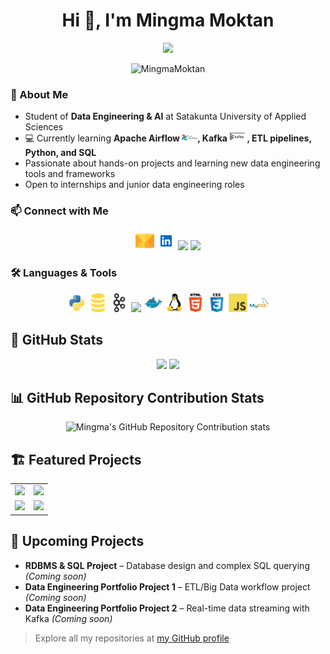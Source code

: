 <h1 align="center">Hi 👋, I'm Mingma Moktan</h1>

<p align="center">
  <img src="https://raw.githubusercontent.com/MingmaMoktan/Mingma-Moktan/main/assets/work.gif" width="400"/>
</p>

<p align="center">
  <img src="https://komarev.com/ghpvc/?username=MingmaMoktan&label=Profile%20views&color=0e75b6&style=flat" alt="MingmaMoktan" />
</p>

### 🔭 About Me
- Student of **Data Engineering & AI** at Satakunta University of Applied Sciences  
- 💻 Currently learning **Apache Airflow <img src="Assets/Apache_airflow.png" width="25" />, Kafka <img src="Assets/Apache_kafka.png" width="25" /> , ETL pipelines, Python, and SQL**  
- Passionate about hands-on projects and learning new data engineering tools and frameworks  
- Open to internships and junior data engineering roles  

### 📫 Connect with Me
<p align="center">
  <a href="mailto:mingma.moktan0831@gmail.com"><img src="Assets/Email_icon.png" width="30" /></a>
  <a href="https://www.linkedin.com/in/mingma-moktan"><img src="Assets/LinkedIn.png" width="30" /></a>
  <a href="https://www.facebook.com/profile.php?id=100008373095713"><img src="Assets/Facebook.png" width="30" /></a>
  <a href="https://www.instagram.com/david.salome_moktan/profilecard/?igsh=ZXE3emk3anV6bzBq"><img src="Assets/Instagram.png" width="30" /></a>
</p>

### 🛠 Languages & Tools
<p align="center">
  <code><img height="30" src="https://raw.githubusercontent.com/devicons/devicon/master/icons/python/python-original.svg"></code>
  <code><img height="30" src="https://raw.githubusercontent.com/devicons/devicon/master/icons/sql/sql-original.svg"></code>
  <code><img height="30" src="https://raw.githubusercontent.com/devicons/devicon/master/icons/apachekafka/apachekafka-original.svg"></code>
  <code><img height="30" src="https://raw.githubusercontent.com/devicons/devicon/master/icons/airflow/airflow-original.svg"></code>
  <code><img height="30" src="https://raw.githubusercontent.com/devicons/devicon/master/icons/docker/docker-original.svg"></code>
  <code><img height="30" src="https://raw.githubusercontent.com/devicons/devicon/master/icons/linux/linux-original.svg"></code>
  <code><img height="30" src="https://raw.githubusercontent.com/devicons/devicon/master/icons/html5/html5-original-wordmark.svg"></code>
  <code><img height="30" src="https://raw.githubusercontent.com/devicons/devicon/master/icons/css3/css3-original-wordmark.svg"></code>
  <code><img height="30" src="https://raw.githubusercontent.com/devicons/devicon/master/icons/javascript/javascript-original.svg"></code>
  <code><img height="30" src="https://raw.githubusercontent.com/devicons/devicon/master/icons/mysql/mysql-original-wordmark.svg"></code>
</p>

## 🚀 GitHub Stats
<p align="center">
  <img src="https://github-readme-stats.vercel.app/api?username=MingmaMoktan&show_icons=true&count_private=true&theme=swift" />
  <img src="https://github-readme-stats.vercel.app/api/top-langs/?username=MingmaMoktan&layout=compact&theme=swift" />
</p>

## 📊 GitHub Repository Contribution Stats
<p align="center">
  <img src="https://github-contributor-stats.vercel.app/api?username=MingmaMoktan&combine_all_yearly_contributions=true&hide=B,B%2B&hide_contributor_rank=false&limit=10&order_by=contributions" alt="Mingma's GitHub Repository Contribution stats" />
</p>

## 🏗 Featured Projects
<table align="center">
  <tr>
    <td width="50%" align="center">
      <a href="https://github.com/MingmaMoktan/ETL_Project_1">
        <img src="https://github-readme-stats.vercel.app/api/pin/?username=MingmaMoktan&repo=ETL_Project_1&cache_seconds=1" />
      </a>
    </td>
    <td width="50%" align="center">
      <a href="https://github.com/MingmaMoktan/Automated_backup_script">
        <img src="https://github-readme-stats.vercel.app/api/pin/?username=MingmaMoktan&repo=Automated_backup_script&cache_seconds=1" />
      </a>
    </td>
  </tr>
  <tr>
    <td width="50%" align="center">
      <a href="https://github.com/MingmaMoktan/Spotify_clone">
        <img src="https://github-readme-stats.vercel.app/api/pin/?username=MingmaMoktan&repo=Spotify_clone&cache_seconds=1" />
      </a>
    </td>
    <td width="50%" align="center">
      <a href="https://github.com/MingmaMoktan/My_Py_Projects">
        <img src="https://github-readme-stats.vercel.app/api/pin/?username=MingmaMoktan&repo=My_Py_Projects&cache_seconds=1" />
      </a>
    </td>
  </tr>
</table>

## 🔧 Upcoming Projects
- **RDBMS & SQL Project** – Database design and complex SQL querying *(Coming soon)*  
- **Data Engineering Portfolio Project 1** – ETL/Big Data workflow project *(Coming soon)*  
- **Data Engineering Portfolio Project 2** – Real-time data streaming with Kafka *(Coming soon)*  

> Explore all my repositories at [my GitHub profile](https://github.com/MingmaMoktan/Mingma-Moktan)